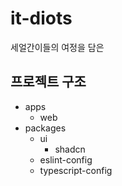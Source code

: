 # it-diots

세얼간이들의 여정을 담은

## 프로젝트 구조

- apps
  - web
- packages
  - ui
    - shadcn
  - eslint-config
  - typescript-config
